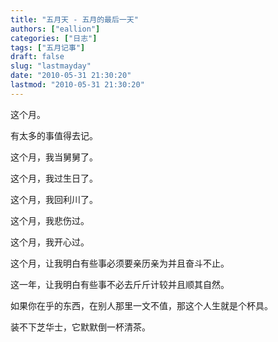 ```yaml
---
title: "五月天 - 五月的最后一天"
authors: ["eallion"]
categories: ["日志"]
tags: ["五月记事"]
draft: false
slug: "lastmayday"
date: "2010-05-31 21:30:20"
lastmod: "2010-05-31 21:30:20"
---
```


这个月。

有太多的事值得去记。

这个月，我当舅舅了。

这个月，我过生日了。

这个月，我回利川了。

这个月，我悲伤过。

这个月，我开心过。

这个月，让我明白有些事必须要亲历亲为并且奋斗不止。

这一年，让我明白有些事不必去斤斤计较并且顺其自然。

如果你在乎的东西，在别人那里一文不值，那这个人生就是个杯具。

装不下芝华士，它默默倒一杯清茶。
